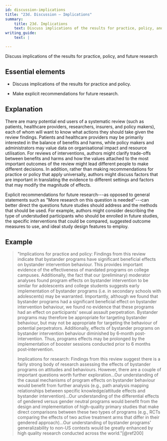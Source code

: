 ```yaml
---
id: discussion-implications
title: "23d. Discussion – Implications"
summary:
    title: 23d. Implications
    text: Discuss implications of the results for practice, policy, and future research.
writing_guide:
    text: |

---
```


Discuss implications of the results for practice, policy, and future research

## Essential elements

- Discuss implications of the results for practice and policy.

- Make explicit recommendations for future research.

## Explanation

There are many potential end users of a systematic
review (such as patients, healthcare providers, researchers, insurers,
and policy makers), each of whom will want to know what actions they
should take given the review findings. Patients and healthcare providers
may be primarily interested in the balance of benefits and harms, while
policy makers and administrators may value data on organisational impact
and resource utilisation. For reviews of interventions, authors might
clarify trade-offs between benefits and harms and how the values
attached to the most important outcomes of the review might lead
different people to make different decisions. In addition, rather than
making recommendations for practice or policy that apply universally,
authors might discuss factors that are important in translating the
evidence to different settings and factors that may modify the magnitude
of effects.

Explicit recommendations for future research---as opposed to general
statements such as "More research on this question is needed"---can
better direct the questions future studies should address and the
methods that should be used. For example, authors might consider
describing the type of understudied participants who should be enrolled
in future studies, the specific interventions that could be compared,
suggested outcome measures to use, and ideal study design features to
employ.

## Example

> "Implications for practice and policy: Findings from this review
indicate that bystander programs have significant beneficial effects on
bystander intervention behaviour. This provides important evidence of
the effectiveness of mandated programs on college campuses.
Additionally, the fact that our (preliminary) moderator analyses found
program effects on bystander intervention to be similar for adolescents
and college students suggests early implementation of bystander programs
(i.e. in secondary schools with adolescents) may be warranted.
Importantly, although we found that bystander programs had a significant
beneficial effect on bystander intervention behaviour, we found no
evidence that these programs had an effect on participants\' sexual
assault perpetration. Bystander programs may therefore be appropriate
for targeting bystander behaviour, but may not be appropriate for
targeting the behaviour of potential perpetrators. Additionally, effects
of bystander programs on bystander intervention behaviour diminished by
6‐month post‐intervention. Thus, programs effects may be prolonged by
the implementation of booster sessions conducted prior to 6 months
post‐intervention.
> 
> Implications for research: Findings from this review suggest there is a
fairly strong body of research assessing the effects of bystander
programs on attitudes and behaviours. However, there are a couple of
important questions worth further exploration...Our understanding of the
causal mechanisms of program effects on bystander behaviour would
benefit from further analysis (e.g., path analysis mapping relationships
between specific knowledge/attitude effects and bystander
intervention)...Our understanding of the differential effects of
gendered versus gender neutral programs would benefit from the design
and implementation of high-quality primary studies that make direct
comparisons between these two types of programs (e.g., RCTs comparing
the effects of two active treatment arms that differ in their gendered
approach)...Our understanding of bystander programs\' generalizability
to non-US contexts would be greatly enhanced by high quality research
conducted across the world."[@ref200]